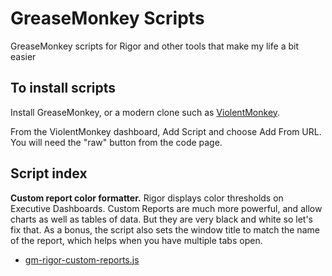 # GreaseMonkey Scripts
GreaseMonkey scripts for Rigor and other tools that make my life a bit easier


## To install scripts

Install GreaseMonkey, or a modern clone such as [ViolentMonkey](https://violentmonkey.github.io/).

From the ViolentMonkey dashboard, Add Script and choose Add From URL. You will need the "raw" button from the code page.

## Script index

**Custom report color formatter.** Rigor displays color thresholds on Executive Dashboards. Custom Reports are much more powerful, and allow charts as well as tables of data. But they are very black and white so let's fix that. As a bonus, the script also sets the window title to match the name of the report, which helps when you have multiple tabs open.

 * [gm-rigor-custom-reports.js](./src/gm-rigor-custom-reports.js)
